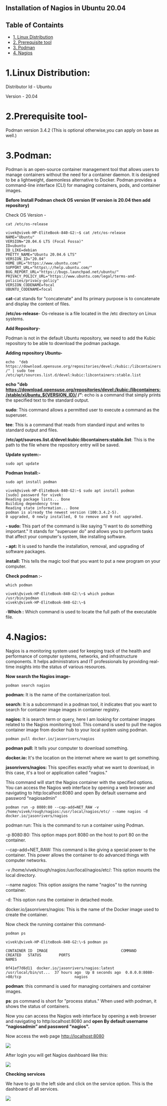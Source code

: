 ## Installation of Nagios in Ubuntu 20.04

## Table of Containts
- [1. Linux Distribution](#1-linux-distribution)
- [2. Prerequisite tool](#2-prerequisite-tool)
- [3. Podman](#3-podman)
- [4. Nagios](#4-nagios)

 # 1.Linux Distribution:

Distributor Id - Ubuntu

Version - 20.04

# 2.Prerequisite tool-

Podman version 3.4.2 (This is optional otherwise,you can apply on base as well.)

# 3.Podman:

Podman is an open-source container management tool that allows users to manage containers without the need for a container daemon. It is designed to be a lightweight, daemonless alternative to Docker. Podman provides a command-line interface (CLI) for managing containers, pods, and container images.

**Before Install Podman check OS version (If version is 20.04 then add repository)**

Check OS Version -
```
cat /etc/os-release
```
```
vivek@vivek-HP-EliteBook-840-G2:~$ cat /etc/os-release
NAME="Ubuntu"
VERSION="20.04.6 LTS (Focal Fossa)"
ID=ubuntu
ID_LIKE=debian
PRETTY_NAME="Ubuntu 20.04.6 LTS"
VERSION_ID="20.04"
HOME_URL="https://www.ubuntu.com/"
SUPPORT_URL="https\://help.ubuntu.com/"
BUG_REPORT_URL="https://bugs.launchpad.net/ubuntu/"
PRIVACY_POLICY_URL="https://www.ubuntu.com/legal/terms-and-policies/privacy-policy"
VERSION_CODENAME=focal
UBUNTU_CODENAME=focal
```
**cat**-cat stands for "concatenate" and Its primary purpose is to concatenate and display the content of files.

**/etc/os-release**- Os-release is a file located in the /etc directory on Linux systems.

**Add Repository-**

Podman is not in the default Ubuntu repository, we need to add the Kubic repository to be able to download the podman package. 

**Adding repository Ubuntu-**
```
echo  "deb https://download.opensuse.org/repositories/devel:/kubic:/libcontainers:/stable/xUbuntu\_${VERSION\_ID}/ /" | sudo tee /etc/apt/sources.list.d/devel:kubic:libcontainers:stable.list
```
**echo "deb https://download.opensuse.org/repositories/devel:/kubic:/libcontainers:/stable/xUbuntu_${VERSION_ID}/ /"**: echo is a command that simply prints the specified text to the standard output.

**sudo**: This command allows a permitted user to execute a command as the superuser.

**tee**: This is a command that reads from standard input and writes to standard output and files.

**/etc/apt/sources.list.d/devel:kubic:libcontainers:stable.list**: This is the path to the file where the repository entry will be saved. 


**Update system:-**
```
sudo apt update
```
**Podman Install:-**
```
sudo apt install podman
```
```
vivek@vivek-HP-EliteBook-840-G2:~$ sudo apt install podman
[sudo] password for vivek:
Reading package lists... Done
Building dependency tree   
Reading state information... Done
podman is already the newest version (100:3.4.2-5).
0 upgraded, 0 newly installed, 0 to remove and 9 not upgraded.
```
**- sudo:** This part of the command is like saying "I want to do something important." It
stands for "superuser do" and allows you to perform tasks that affect your computer's
system, like installing software.

**- apt:** It is used to handle the installation, removal, and upgrading of software packages.

 **install:** This tells the magic tool that you want to put a new program on your
computer.


**Check podman :-**
```
which podman
```
```
vivek\@vivek-HP-EliteBook-840-G2:\~$ which podman
/usr/bin/podman 
vivek\@vivek-HP-EliteBook-840-G2:\~$
```
-**Which :** Which command is used to locate the full path of the executable file.

# 4.Nagios:
Nagios is a monitoring system used for keeping track of the health and performance of computer systems, networks, and infrastructure components. It helps administrators and IT professionals by providing real-time insights into the status of various resources.

**Now search the Nagios image-**
```
podman search nagios
```

**podman:** It is the name of the containerization tool.

**search:** It is a subcommand in a podman tool, it indicates that you want to search for container image images in container registry.

**nagios:** It is search term or query, here I am looking for container images related to the Nagios monitoring tool.
This comand is used to pull the nagios container image from docker hub to your local system using podman.
```
podman pull docker.io/jasonrivers/nagios
```
**podman pull:** It tells your computer to download something.

**docker.io:** It's the location on the internet where we want to get something.

**jasonrivers/nagios:** This specifies exactly what we want to download, in this case, it's a tool or application called "nagios."

This command will start the Nagios container with the specified options. You can access the Nagios web interface by opening a web browser and navigating to http:localhost:8080 and open By default username and password “nagiosadmin”
```
podman run -p 8080:80 --cap-add=NET_RAW -v /home/vivek/rough/nagios:/usr/local/nagios/etc/ --name nagios -d docker.io/jasonrivers/nagios
```
podman run: This is the command to run a container using Podman.

-p 8080:80: This option maps port 8080 on the host to port 80 on the container.

--cap-add=NET_RAW: This command is like giving a special power to the container. This power allows the container to do advanced things with computer networks.

-v /home/vivek/rough/nagios:/usr/local/nagios/etc/: This option mounts the local directory.

--name nagios: This option assigns the name "nagios" to the running container.

-d: This option runs the container in detached mode.

docker.io/jasonrivers/nagios: This is the name of the Docker image used to create the container. 

Now check the running container this command-
```
podman ps
```
```
vivek\@vivek-HP-EliteBook-840-G2:\~$ podman ps

CONTAINER ID  IMAGE                                 COMMAND           CREATED   STATUS        PORTS                                       NAMES

0f41ef7d6d11  docker.io/jasonrivers/nagios:latest   /usr/local/bin/st...  37 hours ago  Up 8 seconds ago  0.0.0.0:8080->80/tcp                        nagios
```
**podman**: this command is used for managing containers and container images.

**ps**: ps command is short for "process status." When used with podman, it shows the status of containers.

Now you can access the Nagios web interface by opening a web browser and navigating to http:localhost:8080 and **open By default username “nagiosadmin” and password "nagios".**

Now access the web page <http://localhost:8080>

![](https://github.com/vivekpandey1222/Documentation/assets/151363790/a5adc9ab-e8c1-4db9-94e9-b652c68380e6)

After login you will get Nagios dashboard like this:

![](https://lh7-us.googleusercontent.com/tdeH1HzXnOLcEErgYQTKrMVJvl7b85WHNt4yczO6fRd3vMYHoqqiWqrD-hQ76tuXhwSdtku7F8NsAtUnBJSMgawZAyIUFEOuLaZq-e0tXAD_4leTH-hWn5a4h8pfkwe4OHU-mNSxJls2Zt5pjM1GsVQ)


**Checking services**<a id="checking-services"></a>

We have to go to the left side and click on the service option. This is the dashboard of all services.

![](https://github.com/vivekpandey1222/Documentation/assets/151363790/47c7abe9-1648-4202-9941-419042079084)

